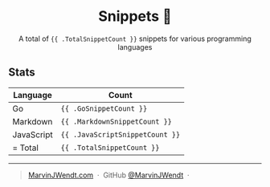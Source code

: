 <h1 align="center">Snippets 📓</h1>

<p align="center">A total of <code>{{ .TotalSnippetCount }}</code> snippets for various programming languages</p>

## Stats

|Language|Count|
|--------|-----|
|Go|`{{ .GoSnippetCount }}`|
|Markdown|`{{ .MarkdownSnippetCount }}`|
|JavaScript|`{{ .JavaScriptSnippetCount }}`|
| = Total|`{{ .TotalSnippetCount }}`|

---

> [MarvinJWendt.com](https://marvinjwendt.com) &nbsp;&middot;&nbsp;
> GitHub [@MarvinJWendt](https://github.com/MarvinJWendt) &nbsp;&middot;&nbsp;
